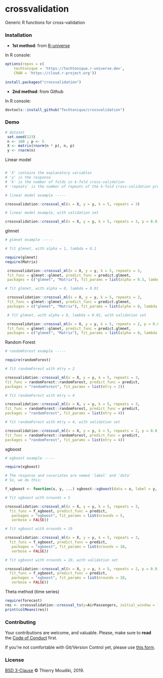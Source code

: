 
# crossvalidation

Generic R functions for cross-validation 


### Installation

- __1st method__: from [R-universe](https://techtonique.r-universe.dev)

In R console:

```R
options(repos = c(
    techtonique = 'https://techtonique.r-universe.dev',
    CRAN = 'https://cloud.r-project.org'))
    
install.packages("crossvalidation")
```

- __2nd method__: from Github

In R console:

```R
devtools::install_github("Techtonique/crossvalidation")
```


### Demo

```R
# dataset
 set.seed(123)
 n <- 100 ; p <- 5
 X <- matrix(rnorm(n * p), n, p)
 y <- rnorm(n)
```

Linear model 

```R

# 'X' contains the explanatory variables
# 'y' is the response
# 'k' is the number of folds in k-fold cross-validation
# 'repeats' is the number of repeats of the k-fold cross-validation procedure

# linear model example -----

crossvalidation::crossval_ml(x = X, y = y, k = 5, repeats = 3)

# linear model example, with validation set

crossvalidation::crossval_ml(x = X, y = y, k = 5, repeats = 3, p = 0.8)
```

glmnet

```R
# glmnet example -----

# fit glmnet, with alpha = 1, lambda = 0.1

require(glmnet)
require(Matrix)

 crossvalidation::crossval_ml(x = X, y = y, k = 5, repeats = 3,
 fit_func = glmnet::glmnet, predict_func = predict.glmnet,
 packages = c("glmnet", "Matrix"), fit_params = list(alpha = 0.5, lambda = 0.1))

# fit glmnet, with alpha = 0, lambda = 0.01

 crossvalidation::crossval_ml(x = X, y = y, k = 5, repeats = 3,
 fit_func = glmnet::glmnet, predict_func = predict.glmnet,
 packages = c("glmnet", "Matrix"), fit_params = list(alpha = 0, lambda = 0.01))

 # fit glmnet, with alpha = 0, lambda = 0.01, with validation set

 crossvalidation::crossval_ml(x = X, y = y, k = 5, repeats = 2, p = 0.8,
 fit_func = glmnet::glmnet, predict_func = predict.glmnet,
 packages = c("glmnet", "Matrix"), fit_params = list(alpha = 0, lambda = 0.01))
```

Random Forest

```R
# randomForest example -----

require(randomForest)

# fit randomForest with mtry = 2

crossvalidation::crossval_ml(x = X, y = y, k = 5, repeats = 3,
fit_func = randomForest::randomForest, predict_func = predict,
packages = "randomForest", fit_params = list(mtry = 2))

# fit randomForest with mtry = 4

crossvalidation::crossval_ml(x = X, y = y, k = 5, repeats = 3,
fit_func = randomForest::randomForest, predict_func = predict,
packages = "randomForest", fit_params = list(mtry = 4))

# fit randomForest with mtry = 4, with validation set

crossvalidation::crossval_ml(x = X, y = y, k = 5, repeats = 2, p = 0.8,
fit_func = randomForest::randomForest, predict_func = predict,
packages = "randomForest", fit_params = list(mtry = 4))
```

xgboost

```R
# xgboost example -----

require(xgboost)

# The response and covariates are named 'label' and 'data'
# So, we do this:

f_xgboost <- function(x, y, ...) xgboost::xgboost(data = x, label = y, ...)

# fit xgboost with nrounds = 5

crossvalidation::crossval_ml(x = X, y = y, k = 5, repeats = 3,
  fit_func = f_xgboost, predict_func = predict,
   packages = "xgboost", fit_params = list(nrounds = 5,
   verbose = FALSE))

# fit xgboost with nrounds = 10

crossvalidation::crossval_ml(x = X, y = y, k = 5, repeats = 3,
  fit_func = f_xgboost, predict_func = predict,
   packages = "xgboost", fit_params = list(nrounds = 10,
   verbose = FALSE))

# fit xgboost with nrounds = 10, with validation set

crossvalidation::crossval_ml(x = X, y = y, k = 5, repeats = 2, p = 0.8,
  fit_func = f_xgboost, predict_func = predict,
   packages = "xgboost", fit_params = list(nrounds = 10,
   verbose = FALSE))
```

Theta method (time series)

```R
require(forecast)
res <- crossvalidation::crossval_ts(y=AirPassengers, initial_window = 10, fcast_func = thetaf)
print(colMeans(res))
```

### Contributing

Your contributions are welcome, and valuable. Please, make sure to __read__ the [Code of Conduct](CONTRIBUTING.md) first.

If you're not comfortable with Git/Version Control yet, please use [this form](https://forms.gle/nuKYGVc2HPxPUDEz7).

### License

[BSD 3-Clause](LICENSE) © Thierry Moudiki, 2019. 

